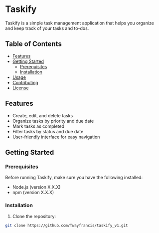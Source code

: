 # Taskify

Taskify is a simple task management application that helps you organize and keep track of your tasks and to-dos.

## Table of Contents

- [Features](#features)
- [Getting Started](#getting-started)
  - [Prerequisites](#prerequisites)
  - [Installation](#installation)
- [Usage](#usage)
- [Contributing](#contributing)
- [License](#license)

## Features

- Create, edit, and delete tasks
- Organize tasks by priority and due date
- Mark tasks as completed
- Filter tasks by status and due date
- User-friendly interface for easy navigation

## Getting Started

### Prerequisites

Before running Taskify, make sure you have the following installed:

- Node.js (version X.X.X)
- npm (version X.X.X)

### Installation

1. Clone the repository:

```bash
git clone https://github.com/Twayfrancis/taskify_v1.git
